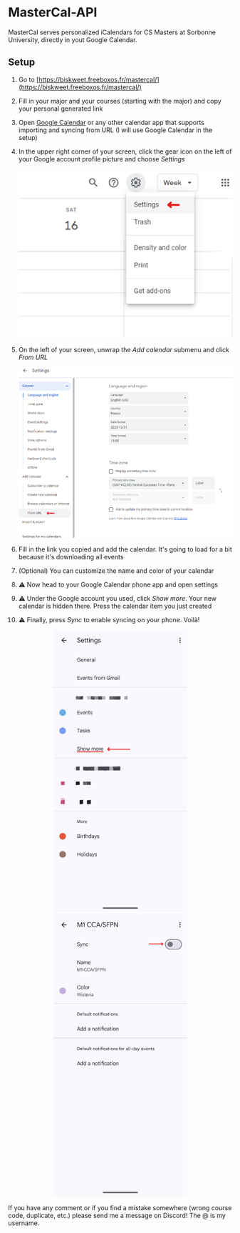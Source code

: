 # MasterCal-API
MasterCal serves personalized iCalendars for CS Masters at Sorbonne University, directly in yout Google Calendar.

## Setup
1. Go to [https://biskweet.freeboxos.fr/mastercal/](https://biskweet.freeboxos.fr/mastercal/)
2. Fill in your major and your courses (starting with the major) and copy your personal generated link
3. Open [Google Calendar](https://calendar.google.com/) or any other calendar app that supports importing and syncing from URL (I will use Google Calendar in the setup)
4. In the upper right corner of your screen, click the gear icon on the left of your Google account profile picture and choose _Settings_
   
   <div align="center">
     <img src="./img/screenshot1.png" width="500px" height="auto">
   </div>
   
6. On the left of your screen, unwrap the _Add calendar_ submenu and click _From URL_
   
   <div align="center">
     <img src="./img/screenshot2.png" width="500px" height="auto">
   </div>

8. Fill in the link you copied and add the calendar. It's going to load for a bit because it's downloading all events
9. (Optional) You can customize the name and color of your calendar
11. ⚠️ Now head to your Google Calendar phone app and open settings
12. ⚠️ Under the Google account you used, click _Show more_. Your new calendar is hidden there. Press the calendar item you just created
13. ⚠️ Finally, press _Sync_ to enable syncing on your phone. Voilà!
        
   <div align="center" display="flex">
     <img src="./img/screenshot3.png" width="300px" height="auto">
     <img src="./img/screenshot4.png" width="300px" height="auto">
   </div>

If you have any comment or if you find a mistake somewhere (wrong course code, duplicate, etc.) please send me a message on Discord! The @ is my username. 
